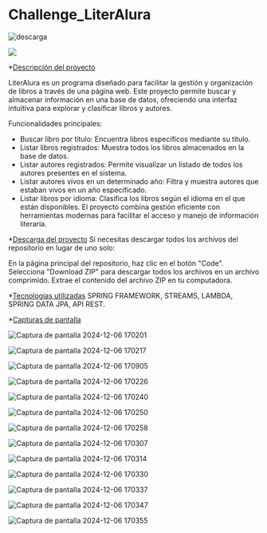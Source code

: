 # Challenge_LiterAlura
![descarga](https://github.com/user-attachments/assets/508418e3-6f59-4d72-a3ff-3900ed1d16d6)
 <p align="left">
   <img src="https://img.shields.io/badge/STATUS-EN%20FINALIZADO-green">
   </p>


*[Descripción del proyecto](#descripción-del-proyecto)

LiterAlura es un programa diseñado para facilitar la gestión y organización de libros a través de una página web. Este proyecto permite buscar y almacenar información en una base de datos, ofreciendo una interfaz intuitiva para explorar y clasificar libros y autores.

Funcionalidades principales:
* Buscar libro por título: Encuentra libros específicos mediante su título.
* Listar libros registrados: Muestra todos los libros almacenados en la base de datos.
* Listar autores registrados: Permite visualizar un listado de todos los autores presentes en el sistema.
* Listar autores vivos en un determinado año: Filtra y muestra autores que estaban vivos en un año especificado.
* Listar libros por idioma: Clasifica los libros según el idioma en el que están disponibles.
El proyecto combina gestión eficiente con herramientas modernas para facilitar el acceso y manejo de información literaria.

*[Descarga del proyecto](#acceso-proyecto)
Si necesitas descargar todos los archivos del repositorio en lugar de uno solo:

En la página principal del repositorio, haz clic en el botón "Code".
Selecciona "Download ZIP" para descargar todos los archivos en un archivo comprimido.
Extrae el contenido del archivo ZIP en tu computadora.

*[Tecnologías utilizadas](#tecnologías-utilizadas)
SPRING FRAMEWORK, STREAMS, LAMBDA, SPRING DATA JPA, API REST.

*[Capturas de pantalla](#Capturas-de-pantalla)

![Captura de pantalla 2024-12-06 170201](https://github.com/user-attachments/assets/7aaf000f-c47c-4cb0-9bf4-caf08153ae89)

![Captura de pantalla 2024-12-06 170217](https://github.com/user-attachments/assets/79cd042c-83c2-45a1-947f-c70187db2e4b)

![Captura de pantalla 2024-12-06 170905](https://github.com/user-attachments/assets/4d290d6c-78be-485a-a163-be57fda0bfa4)

![Captura de pantalla 2024-12-06 170226](https://github.com/user-attachments/assets/3fce2caa-a604-404d-954f-55bc7345e830)

![Captura de pantalla 2024-12-06 170240](https://github.com/user-attachments/assets/0d508122-8dbe-46aa-a92d-25502dea407e)

![Captura de pantalla 2024-12-06 170250](https://github.com/user-attachments/assets/67112369-2f50-432b-8a60-3a8619b68c3b)

![Captura de pantalla 2024-12-06 170258](https://github.com/user-attachments/assets/817ea862-d239-44c5-956b-315d1cb111df)

![Captura de pantalla 2024-12-06 170307](https://github.com/user-attachments/assets/d9b0f5b4-1c53-4deb-97a7-ca7cd655868b)

![Captura de pantalla 2024-12-06 170314](https://github.com/user-attachments/assets/0de68cd8-0b43-43c0-9fc9-5d79b3b131dd)

![Captura de pantalla 2024-12-06 170330](https://github.com/user-attachments/assets/577560b3-51ad-4cfd-ba3a-18a2a8b9fb72)

![Captura de pantalla 2024-12-06 170337](https://github.com/user-attachments/assets/f33d2132-d710-482b-98ab-909f886b5547)

![Captura de pantalla 2024-12-06 170347](https://github.com/user-attachments/assets/81966bf2-ebbe-43e7-b9b6-230a90010f43)

![Captura de pantalla 2024-12-06 170355](https://github.com/user-attachments/assets/45a15f78-645f-47df-a661-2f41ac677e48)
